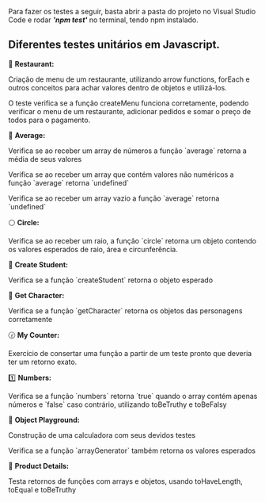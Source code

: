 Para fazer os testes a seguir, basta abrir a pasta do projeto no Visual Studio Code e rodar <b><i>'npm test'</b></i> no terminal, tendo npm instalado.

<h2>Diferentes testes unitários em Javascript.</h2>

:fries: <b>Restaurant:</b>
  <p>Criação de menu de um restaurante, utilizando arrow functions, forEach e outros conceitos para achar valores dentro de objetos e utilizá-los.</p>
  <p>O teste verifica se a função createMenu funciona corretamente, podendo verificar o menu de um restaurante, adicionar pedidos e somar o preço de todos para o pagamento.</p>

:thought_balloon: <b>Average:</b>
  <p>Verifica se ao receber um array de números a função `average` retorna a média de seus valores</p>
  <p>Verifica se ao receber um array que contém valores não numéricos a função `average` retorna `undefined`</p>
  <p>Verifica se ao receber um array vazio a função `average` retorna `undefined`</p>
 
:white_circle: <b>Circle:</b>
  <p>Verifica se ao receber um raio, a função `circle` retorna um objeto contendo os valores esperados de raio, área e circunferência.</p>

:raising_hand: <b>Create Student:</b>
  <p>Verifica se a função `createStudent` retorna o objeto esperado</p>
  
:movie_camera: <b>Get Character:</b>
  <p>Verifica se a função `getCharacter` retorna os objetos das personagens corretamente</p>
  
:clock230: <b>My Counter:</b>
  <p>Exercício de consertar uma função a partir de um teste pronto que deveria ter um retorno exato.</p>
  
:one: <b>Numbers:</b>
  <p>Verifica se a função `numbers` retorna `true` quando o array contém apenas números e `false` caso contrário, utilizando toBeTruthy e toBeFalsy</p>
  
:iphone: <b>Object Playground:</b>
  <p>Construção de uma calculadora com seus devidos testes</p>
  <p>Verifica se a função `arrayGenerator` também retorna os valores esperados</p>
  
:christmas_tree: <b>Product Details:</b>
  <p>Testa retornos de funções com arrays e objetos, usando toHaveLength, toEqual e toBeTruthy</p>
